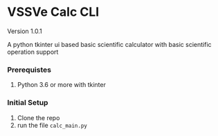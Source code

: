 # VSSVe Calc CLI

Version 1.0.1

A python tkinter ui based basic scientific calculator with basic scientific operation support

### Prerequistes

1. Python 3.6 or more with tkinter

### Initial Setup

1. Clone the repo
2. run the file ```calc_main.py```
